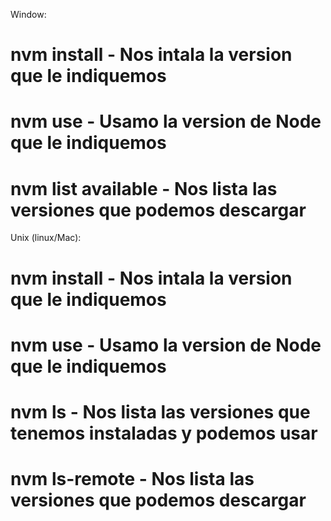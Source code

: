 Window:
 # nvm install <version-node> - Nos intala la version que le indiquemos
 # nvm use <version-node> - Usamo la version de Node que le indiquemos
 # nvm list available - Nos lista las versiones que podemos descargar

Unix (linux/Mac):
 # nvm install <version-node> - Nos intala la version que le indiquemos
 # nvm use <version-node> - Usamo la version de Node que le indiquemos
 # nvm ls - Nos lista las versiones que tenemos instaladas y podemos usar
 # nvm ls-remote - Nos lista las versiones que podemos descargar
